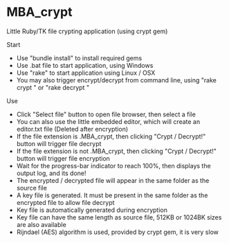 # MBA_crypt
Little Ruby/TK file crypting application (using crypt gem)

Start
- Use "bundle install" to install required gems
- Use .bat file to start application, using Windows
- Use "rake" to start application using Linux / OSX
- You may also trigger encrypt/decrypt from command line, using "rake crypt <file>" or "rake decrypt <file>"

Use
- Click "Select file" button to open file browser, then select a file
- You can also use the little embedded editor, which will create an editor.txt file (Deleted after encryption)
- If the file extension is .MBA_crypt, then clicking "Crypt / Decrypt!" button will trigger file decrypt
- If the file extension is not .MBA_crypt, then clicking "Crypt / Decrypt!" button will trigger file encryption
- Wait for the progress-bar indicator to reach 100%, then displays the output log, and its done!
- The encrypted / decrypted file will appear in the same folder as the source file
- A key file is generated. It must be present in the same folder as the encrypted file to allow file decrypt
- Key file is automatically generated during encryption
- Key file can have the same length as source file, 512KB or 1024BK sizes are also available
- Rijndael (AES) algorithm is used, provided by crypt gem, it is very slow
